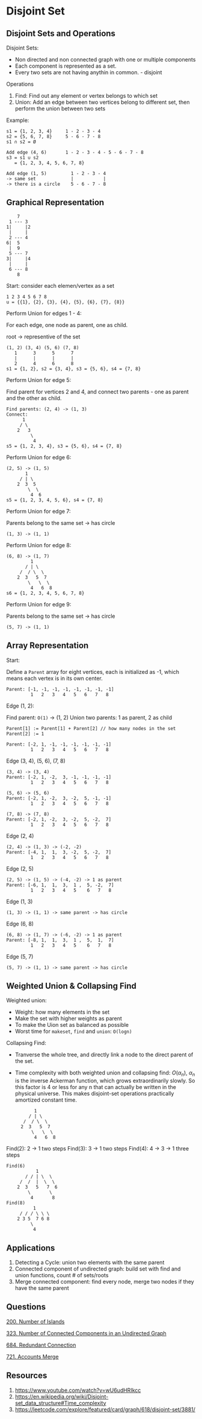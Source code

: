 # Disjoint Set

## Disjoint Sets and Operations

Disjoint Sets:
   - Non directed and non connected graph with one or multiple components
   - Each component is represented as a set.
   - Every two sets are not having anythin in common. - disjoint  

Operations
   1. Find: Find out any element or vertex belongs to which set
   2. Union: Add an edge between two vertices belong to different set, then perform the union between two sets
    
Example:

    s1 = {1, 2, 3, 4}     1 - 2 - 3 - 4
    s2 = {5, 6, 7, 8}     5 - 6 - 7 - 8
    s1 ∩ s2 = Ø
    
    Add edge (4, 6)       1 - 2 - 3 - 4 - 5 - 6 - 7 - 8
    s3 = s1 ∪ s2 
       = {1, 2, 3, 4, 5, 6, 7, 8}

    Add edge (1, 5)         1 - 2 - 3 - 4
    -> same set             |           |        
    -> there is a circle    5 - 6 - 7 - 8                    
                                    

   

## Graphical Representation

        7
     1 --- 3
    1|     |2
     |     |
     2 --- 4
    6|  5
     |  9
     5 --- 7
    3|     |4
     |     |
     6 --- 8
        8
    
Start: consider each elemen/vertex as a set

    1 2 3 4 5 6 7 8   
    u = {{1}, {2}, {3}, {4}, {5}, {6}, {7}, {8}}
    
Perform Union for edges 1 - 4: 

For each edge, one node as parent, one as child.

root ->  representive of the set

    (1, 2) (3, 4) (5, 6) (7, 8)
       1      3      5      7
       |      |      |      | 
       2      4      6      8
    s1 = {1, 2}, s2 = {3, 4}, s3 = {5, 6}, s4 = {7, 8}

Perform Union for edge 5: 

Find parent for vertices 2 and 4, and connect two parents - one as parent and the other as child.

    Find parents: (2, 4) -> (1, 3)
    Connect:
          1
         / \
        2   3
             \
              4
    s5 = {1, 2, 3, 4}, s3 = {5, 6}, s4 = {7, 8}

Perform Union for edge 6:

    (2, 5) -> (1, 5)
           1
         / | \
        2  3  5
            \  \
             4  6
    s5 = {1, 2, 3, 4, 5, 6}, s4 = {7, 8}

Perform Union for edge 7: 

Parents belong to the same set -> has circle

    (1, 3) -> (1, 1)

Perform Union for edge 8: 

    (6, 8) -> (1, 7)
             1
           / | \
         /  / \  \
        2  3   5  7
            \   \  \
             4   6  8
    s6 = {1, 2, 3, 4, 5, 6, 7, 8}

Perform Union for edge 9: 

Parents belong to the same set -> has circle

    (5, 7) -> (1, 1)
                
## Array Representation

Start:

Define a ```Parent``` array for eight vertices, each is initialized as -1, which means each vertex is in its own center.

    Parent: [-1, -1, -1, -1, -1, -1, -1, -1]
             1   2   3   4   5   6   7   8

Edge (1, 2):

Find parent: ```O(1)``` -> (1, 2)
Union two parents: 1 as parent, 2 as child 

    Parent[1] := Parent[1] + Parent[2] // how many nodes in the set
    Parent[2] := 1

    Parent: [-2, 1, -1, -1, -1, -1, -1, -1]
             1   2   3   4   5   6   7   8

Edge (3, 4), (5, 6), (7, 8)

    (3, 4) -> (3, 4)
    Parent: [-2, 1, -2,  3, -1, -1, -1, -1]
             1   2   3   4   5   6   7   8
    
    (5, 6) -> (5, 6)
    Parent: [-2, 1, -2,  3, -2,  5, -1, -1]
             1   2   3   4   5   6   7   8

    (7, 8) -> (7, 8)
    Parent: [-2, 1, -2,  3, -2,  5, -2,  7]
             1   2   3   4   5   6   7   8

Edge (2, 4)

    (2, 4) -> (1, 3) -> (-2, -2)
    Parent: [-4, 1,  1,  3, -2,  5, -2,  7]
             1   2   3   4   5   6   7   8

Edge (2, 5)

    (2, 5) -> (1, 5) -> (-4, -2) -> 1 as parent
    Parent: [-6, 1,  1,  3,  1 ,  5, -2,  7]
             1   2   3   4   5    6   7   8

Edge (1, 3)

    (1, 3) -> (1, 1) -> same parent -> has circle

Edge (6, 8)

    (6, 8) -> (1, 7) -> (-6, -2) -> 1 as parent
    Parent: [-8, 1,  1,  3,  1 ,  5,  1,  7]
             1   2   3   4   5    6   7   8

Edge (5, 7)

    (5, 7) -> (1, 1) -> same parent -> has circle

## Weighted Union & Collapsing Find

Weighted union:
- Weight: how many elements in the set
- Make the set with higher weights as parent
- To make the Uion set as balanced as possible
- Worst time for ```makeset```, ```find``` and ```union```: ```O(logn)```
  
Collapsing Find:
- Tranverse the whole tree, and directly link a node to the direct parent of the set.
- Time complexity with both weighted union and collapsing find: $O(\alpha_n)$, $\alpha_n$ is the inverse Ackerman function, which grows extraordinarily slowly. So this factor is 4 or less for any n that can actually be written in the physical universe. This makes disjoint-set operations practically amortized constant time.

             1
           / | \
         /  / \  \
        2  3   5  7
            \   \  \
             4   6  8

Find(2): 2 -> 1 two steps
Find(3): 3 -> 1 two steps
Find(4): 4 -> 3 -> 1 three steps

    Find(6)
               1
           / / | \  \
         /  /  |  \  \
        2  3   5   7  6
            \       \
             4       8
    Find(8)
              1
         / / / \ \ \
        2 3 5  7 6 8
             \     
              4      

## Applications
1. Detecting a Cycle: union two elements with the same parent 
2. Connected component of undirected graph: build set with find and union functions, count # of sets/roots
3. Merge connected component: find every node, merge two nodes if they have the same parent

## Questions

[200. Number of Islands](../src/200.number-of-islands.py)

[323. Number of Connected Components in an Undirected Graph](../src/323.number-of-connected-components-in-an-undirected-graph.py)

[684. Redundant Connection](../src/684.redundant-connection.py)

[721. Accounts Merge](../src/721.accounts-merge.py)


## Resources
1. https://www.youtube.com/watch?v=wU6udHRIkcc
2. https://en.wikipedia.org/wiki/Disjoint-set_data_structure#Time_complexity
3. https://leetcode.com/explore/featured/card/graph/618/disjoint-set/3881/
